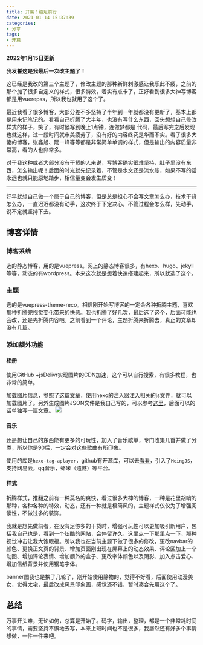 ```yaml
---
title: 开篇：踏足前行
date: 2021-01-14 15:37:39
categories:
- 分享
tags:
- 开篇
---
```


**2022年1月15日更新**

**我发誓这是我最后一次改主题了！**

这已经是我改的第三个主题了，修改主题的那种新鲜刺激感让我乐此不疲，之前的那个加了很多自定义的样式，很多特效，着实有点卡了，正好看到很多大神写博客都是用vuerepss，所以我也就用了这个了。

最近我看了很多博客，大部分差不多坚持了半年到一年就都没有更新了，基本上都是用来记笔记的。看看自己折腾了大半年，也没有写什么东西，回头想想自己修改样式的样子，笑了，有时候写到晚上1点钟，连做梦都是
代码，最后写完之后发现也就这样，过一段时间就审美疲劳了，没有好的内容终究是华而不实。看了很多大佬的博客，张鑫旭、阮一峰等等都是非常简单单调的样式，但是输出的内容质量非常高，看的人也非常多。

对于我这种或者大部分没有干货的人来说，写博客确实很难坚持，肚子里没有东西，怎么输出呢！后面的时光就先记录着，不管是水文还是流水账，如果不写的话永远也就只能原地踏步，相信量变会发生质变！

---

好早就想自己做一个属于自己的博客，但是总是担心不会写文章怎么办，技术干货怎么办，一直迟迟都没有动手，这次终于下定决心，不管过程会怎么样，先动手，说不定就坚持下去。
## 博客详情
### 博客系统
选的静态博客，用的是vuepress。网上的静态博客很多，有hexo、hugo、jekyll等等，动态的有wordpress。本来这次就是想着快速搭建起来，所以就选了这个。
### 主题
选的是vuepress-theme-reco。相信刚开始写博客的一定会各种折腾主题，喜欢那种折腾完视觉变化带来的快感。我也折腾了好几次，最后选了这个，后面可能也会改，还是先折腾内容吧。之前看到一个评论，主题折腾来折腾去，真正的文章却没有几篇。
### 添加额外功能
#### 相册
使用GitHub +jsDelivr实现图片的CDN加速，这个可以自行搜索，有很多教程，也非常的简单。

加载图片信息，参照了[这篇文章](https://www.aigisss.com/blog/posts/798ba833.html)，使用hexo的注入器注入相关的js文件，就可以加载图片了。另外生成图片JSON文件是我自己写的，可以参考[这里](https://github.com/ddshiyu/zredImage)，后面可以的话单独写一篇文章。
![](https://cdn.jsdelivr.net/gh/ddshiyu/pic@main/2591641954357_.pic.jpg)
#### 音乐
还是想让自己的东西能有更多的可玩性，加入了音乐歌单，专门收集几首并做了分类，所以你是90后，一定会对这些歌曲有所印象。

使用的库是`hexo-tag-aplayer`，github有开源库，可以去[看看](https://github.com/MoePlayer/hexo-tag-aplayer)，引入了`MeingJS`，支持网易云，qq音乐，虾米（遗憾）等平台。

#### 样式
折腾样式，推翻之前有一种莫名的爽快，看过很多大神的博客，一种是花里胡哨的那种，各种各种的特效，动态，还有一种就是极简风的，主题样式仅仅为了增强阅读性，不做过多的装饰。

我就是想先做前者，在没有足够多的干货时，增强可玩性可以更加吸引新用户，包括我自己也是，看到一个炫酷的网站，会停留许久，这里点一下那里点一下，那种视觉冲击让我大饱眼福。所以我也在当前主题下做了很多的修改，更改navbar的颜色、更换正文页的背景、增加页面刚出现在屏幕上的动态效果、评论区加上一个动图、增加评论表情、增加额外的盒子、更改字体颜色以及阴影、加入点击爱心、增加信纸背景并使用钢笔字体。

banner图我也是换了几轮了，刚开始使用静物的，觉得不好看，后面使用动漫美女，觉得太宅，最后改成风景印象画，感觉还不错，暂时凑合先用这个了。

## 总结
万事开头难，无论如何，总算是开始了。码字，输出，整理，都是一个非常耗时间的事情，需要坚持不懈地去写，本来上班时间也不是很多，我居然还有好多个事情想做，一件一件来吧。
